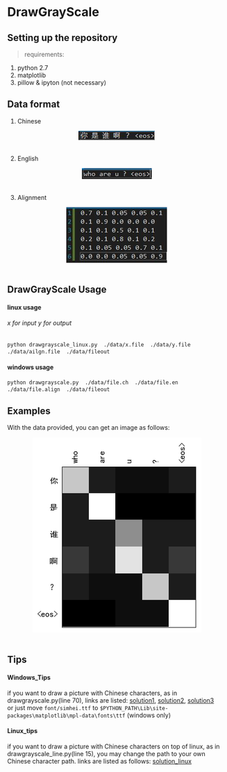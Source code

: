 # DrawGrayScale

## Setting up the repository 
>requirements: 
1. python 2.7
2. matplotlib 
3. pillow & ipyton (not necessary)

## Data format

1. Chinese

<div align="center">
    <img alt="Chinese" src="picture/ch.jpg"><br><br>
</div>

2. English 

<div align="center">
    <img alt="English" src="picture/en.jpg"><br><br>
</div>

3. Alignment

<div align="center">
    <img alt="Alignment" src="picture/align.jpg"><br><br>
</div>

## DrawGrayScale Usage 

#### linux usage 
###### x for input  y for output
    python drawgrayscale_linux.py  ./data/x.file  ./data/y.file  ./data/ailgn.file  ./data/fileout 
#### windows usage 
    python drawgrayscale.py  ./data/file.ch  ./data/file.en  ./data/file.align  ./data/fileout 

## Examples 

With the data provided, you can get an image as follows:
<div align="center">
    <img alt="GrayScale" src="picture/grayscale.png"><br><br>
</div>

## Tips

#### Windows_Tips
if you want to draw a picture with Chinese characters, as in drawgrayscale.py(line 70),  links are listed:
[solution1](https://segmentfault.com/a/1190000005144275), [solution2](http://www.imekaku.com/2015/12/11/matplotlib-charset/), [solution3](https://www.zhihu.com/question/25404709)<br>
or just move `font/simhei.ttf` to `$PYTHON_PATH\Lib\site-packages\matplotlib\mpl-data\fonts\ttf` (windows only)

#### Linux_tips 
if you want to draw a picture with Chinese characters on top of linux, as in drawgrayscale_line.py(line 15), you may change the path to your own Chinese character path.
links are listed as follows: [solution_linux](http://blog.csdn.net/dgatiger/article/details/50414549)

